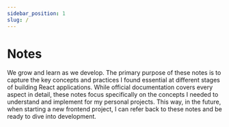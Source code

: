 ```yaml
---
sidebar_position: 1
slug: /
---
```


# Notes

We grow and learn as we develop. The primary purpose of these notes is to capture the key concepts and practices I found essential at different stages of building React applications. While official documentation covers every aspect in detail, these notes focus specifically on the concepts I needed to understand and implement for my personal projects. This way, in the future, when starting a new frontend project, I can refer back to these notes and be ready to dive into development.
